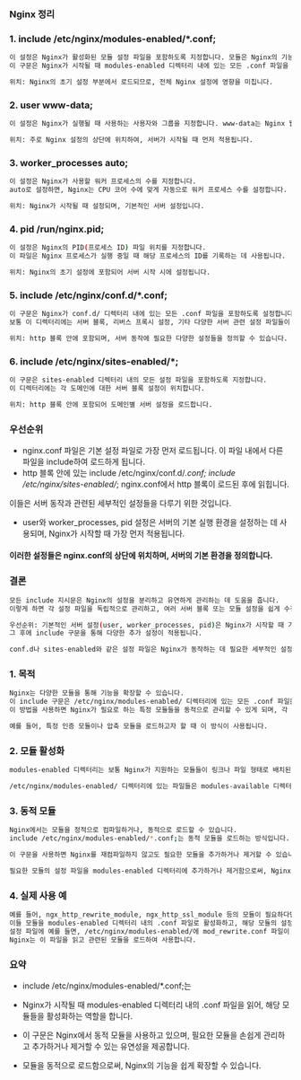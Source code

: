 
### Nginx 정리

### 1. include /etc/nginx/modules-enabled/*.conf;
```bash
이 설정은 Nginx가 활성화된 모듈 설정 파일을 포함하도록 지정합니다. 모듈은 Nginx의 기능을 확장하는 데 사용됩니다.
이 구문은 Nginx가 시작될 때 modules-enabled 디렉터리 내에 있는 모든 .conf 파일을 로드하여 활성화합니다.

위치: Nginx의 초기 설정 부분에서 로드되므로, 전체 Nginx 설정에 영향을 미칩니다.
```

### 2. user www-data;
```bash
이 설정은 Nginx가 실행될 때 사용하는 사용자와 그룹을 지정합니다. www-data는 Nginx 웹 서버 프로세스가 사용하는 기본 사용자입니다.

위치: 주로 Nginx 설정의 상단에 위치하여, 서버가 시작될 때 먼저 적용됩니다.
```

### 3. worker_processes auto;
```bash
이 설정은 Nginx가 사용할 워커 프로세스의 수를 지정합니다.
auto로 설정하면, Nginx는 CPU 코어 수에 맞게 자동으로 워커 프로세스 수를 설정합니다.

위치: Nginx가 시작될 때 설정되며, 기본적인 서버 설정입니다.
```
### 4. pid /run/nginx.pid;
```bash
이 설정은 Nginx의 PID(프로세스 ID) 파일 위치를 지정합니다.
이 파일은 Nginx 프로세스가 실행 중일 때 해당 프로세스의 ID를 기록하는 데 사용됩니다.

위치: Nginx의 초기 설정에 포함되어 서버 시작 시에 설정됩니다.
```
### 5. include /etc/nginx/conf.d/*.conf;
```bash
이 구문은 Nginx가 conf.d/ 디렉터리 내에 있는 모든 .conf 파일을 포함하도록 설정합니다.
보통 이 디렉터리에는 서버 블록, 리버스 프록시 설정, 기타 다양한 서버 관련 설정 파일들이 포함됩니다.

위치: http 블록 안에 포함되며, 서버 동작에 필요한 다양한 설정들을 정의할 수 있습니다.
```

### 6. include /etc/nginx/sites-enabled/*;
```bash
이 구문은 sites-enabled 디렉터리 내의 모든 설정 파일을 포함하도록 지정합니다.
이 디렉터리에는 각 도메인에 대한 서버 블록 설정이 위치합니다.

위치: http 블록 안에 포함되어 도메인별 서버 설정을 로드합니다.
```

### 우선순위

- nginx.conf 파일은 기본 설정 파일로 가장 먼저 로드됩니다. 이 파일 내에서 다른 파일을 include하여 로드하게 됩니다.
- http 블록 안에 있는 include /etc/nginx/conf.d/*.conf;  include /etc/nginx/sites-enabled/*;
nginx.conf에서 http 블록이 로드된 후에 읽힙니다.

이들은 서버 동작과 관련된 세부적인 설정들을 다루기 위한 것입니다.

- user와 worker_processes, pid 설정은 서버의 기본 실행 환경을 설정하는 데 사용되며, Nginx가 시작할 때 가장 먼저 적용됩니다.

#### 이러한 설정들은 nginx.conf의 상단에 위치하며, 서버의 기본 환경을 정의합니다.

### 결론

```bash
모든 include 지시문은 Nginx의 설정을 분리하고 유연하게 관리하는 데 도움을 줍니다.
이렇게 하면 각 설정 파일을 독립적으로 관리하고, 여러 서버 블록 또는 모듈 설정을 쉽게 수정할 수 있습니다.

우선순위: 기본적인 서버 설정(user, worker_processes, pid)은 Nginx가 시작할 때 가장 먼저 읽고 적용되며,
그 후에 include 구문을 통해 다양한 추가 설정이 적용됩니다.

conf.d나 sites-enabled와 같은 설정 파일은 Nginx가 동작하는 데 필요한 세부적인 설정을 정의합니다.

```


### 1. 목적

```bash
Nginx는 다양한 모듈을 통해 기능을 확장할 수 있습니다.
이 include 구문은 /etc/nginx/modules-enabled/ 디렉터리에 있는 모든 .conf 파일을 로드하여, 해당 모듈들을 활성화하는 역할을 합니다.
이 방법을 사용하면 Nginx가 필요로 하는 특정 모듈들을 동적으로 관리할 수 있게 되며, 각 모듈은 .conf 파일을 통해 활성화됩니다.

예를 들어, 특정 인증 모듈이나 압축 모듈을 로드하고자 할 때 이 방식이 사용됩니다.
```
### 2. 모듈 활성화

```bash
modules-enabled 디렉터리는 보통 Nginx가 지원하는 모듈들이 링크나 파일 형태로 배치된 디렉터리입니다. 이 디렉터리에 있는 .conf 파일을 포함하여, Nginx가 시작될 때 이 모듈들이 자동으로 활성화됩니다.

/etc/nginx/modules-enabled/ 디렉터리에 있는 파일들은 modules-available 디렉터리에 있는 모듈들을 활성화할 수 있도록 심볼릭 링크로 연결된 경우가 많습니다.
```
### 3. 동적 모듈

```bash
Nginx에서는 모듈을 정적으로 컴파일하거나, 동적으로 로드할 수 있습니다.
include /etc/nginx/modules-enabled/*.conf;는 동적 모듈을 로드하는 방식입니다.

이 구문을 사용하면 Nginx를 재컴파일하지 않고도 필요한 모듈을 추가하거나 제거할 수 있습니다.

필요한 모듈의 설정 파일을 modules-enabled 디렉터리에 추가하거나 제거함으로써, Nginx 설정을 유연하게 관리할 수 있습니다.
```
### 4. 실제 사용 예

```bash
예를 들어, ngx_http_rewrite_module, ngx_http_ssl_module 등의 모듈이 필요하다면,
이들 모듈을 modules-enabled 디렉터리 내의 .conf 파일로 활성화하고, 해당 모듈의 설정을 포함할 수 있습니다.
설정 파일에 예를 들면, /etc/nginx/modules-enabled/에 mod_rewrite.conf 파일이 있을 경우,
Nginx는 이 파일을 읽고 관련된 모듈을 로드하여 사용합니다.
```
### 요약

- include /etc/nginx/modules-enabled/*.conf;는
- Nginx가 시작될 때 modules-enabled 디렉터리 내의 .conf 파일을 읽어, 해당 모듈들을 활성화하는 역할을 합니다.

- 이 구문은 Nginx에서 동적 모듈을 사용하고 있으며, 필요한 모듈을 손쉽게 관리하고 추가하거나 제거할 수 있는 유연성을 제공합니다.
- 모듈을 동적으로 로드함으로써, Nginx의 기능을 쉽게 확장할 수 있습니다.
